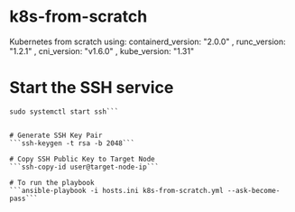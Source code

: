 # k8s-from-scratch
Kubernetes from scratch using:  containerd_version: "2.0.0" , runc_version: "1.2.1" ,  cni_version: "v1.6.0" ,  kube_version: "1.31"



# Start the SSH service
```sudo systemctl enable ssh
sudo systemctl start ssh```


# Generate SSH Key Pair 
```ssh-keygen -t rsa -b 2048```

# Copy SSH Public Key to Target Node
```ssh-copy-id user@target-node-ip```

# To run the playbook
```ansible-playbook -i hosts.ini k8s-from-scratch.yml --ask-become-pass```
